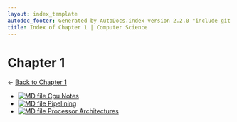 ```yaml
---
layout: index_template
autodoc_footer: Generated by AutoDocs.index version 2.2.0 "include git commit" ⓒ Starwort, 2020
title: Index of Chapter 1 | Computer Science
---
```


# **Chapter 1**

← [Back to Chapter 1](..)

- [![MD file](https://img.icons8.com/windows/512/03dac6/regular-document.png) Cpu Notes](Paper_1/section_1/chapter_1/cpu_notes.md)
- [![MD file](https://img.icons8.com/windows/512/03dac6/regular-document.png) Pipelining](Paper_1/section_1/chapter_1/pipelining.md)
- [![MD file](https://img.icons8.com/windows/512/03dac6/regular-document.png) Processor Architectures](Paper_1/section_1/chapter_1/processor_architectures.md)
